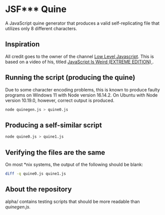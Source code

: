 # JSF*** Quine

A JavaScript quine generator that produces a valid self-replicating file that utilizes only 8 different characters.

## Inspiration

All credit goes to the owner of the channel [Low Level Javascript](https://www.youtube.com/c/LowLevelJavaScript). This is based on a video of his, titled [JavaScript Is Weird (EXTREME EDITION)
](https://www.youtube.com/watch?v=sRWE5tnaxlI).

## Running the script (producing the quine)

Due to some character encoding problems, this is known to produce faulty programs on Windows 11 with Node version 16.14.2. On Ubuntu with Node version 10.19.0, however, correct output is produced.

```sh
node quinegen.js > quine0.js
```

## Producing a self-similar script

```sh
node quine0.js > quine1.js
```

## Verifying the files are the same

On most *nix systems, the output of the following should be blank:

```sh
diff -q quine0.js quine1.js
```

## About the repository

alpha/ contains testing scripts that should be more readable than <i>quinegen.js</i>.